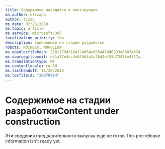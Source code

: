 ```yaml
---
title: Содержимое находится в конструкции
ms.author: elizapo
author: lizap
ms.date: 07/25/2018
ms.topic: article
ms.service: microsoft-365
localization_priority: low
description: Содержимое на стадии разработки
robots: NOINDEX, NOFOLLOW
ms.openlocfilehash: 21811794f1b4f24064e695447dd8293a66074624
ms.sourcegitcommit: eb1a77e4cc4e8f564a1c78d2ef53d7245fe4517a
ms.translationtype: MT
ms.contentlocale: ru-RU
ms.lasthandoff: 11/28/2018
ms.locfileid: "26870914"
---
```

# <a name="content-under-construction"></a><span data-ttu-id="6161e-103">Содержимое на стадии разработки</span><span class="sxs-lookup"><span data-stu-id="6161e-103">Content under construction</span></span>

<span data-ttu-id="6161e-104">Эти сведения предварительного выпуска еще не готов.</span><span class="sxs-lookup"><span data-stu-id="6161e-104">This pre-release information isn't ready yet.</span></span> 